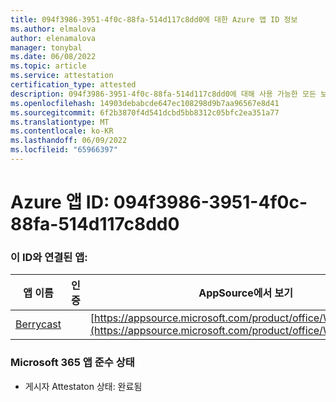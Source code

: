 ```yaml
---
title: 094f3986-3951-4f0c-88fa-514d117c8dd0에 대한 Azure 앱 ID 정보
ms.author: elmalova
author: elenamalova
manager: tonybal
ms.date: 06/08/2022
ms.topic: article
ms.service: attestation
certification_type: attested
description: 094f3986-3951-4f0c-88fa-514d117c8dd0에 대해 사용 가능한 모든 보안 및 규정 준수 정보입니다.
ms.openlocfilehash: 14903debabcde647ec108298d9b7aa96567e8d41
ms.sourcegitcommit: 6f2b3870f4d541dcbd5bb8312c05bfc2ea351a77
ms.translationtype: MT
ms.contentlocale: ko-KR
ms.lasthandoff: 06/09/2022
ms.locfileid: "65966397"
---
```

# <a name="azure-app-id-094f3986-3951-4f0c-88fa-514d117c8dd0"></a>Azure 앱 ID: 094f3986-3951-4f0c-88fa-514d117c8dd0


### <a name="apps-associated-with-this-id"></a>이 ID와 연결된 앱:
| **앱 이름** | **인증** | **AppSource에서 보기** |
|--------------|---------------|-----------------------|
| [Berrycast](../forward/WA200002798.md) |  | [https://appsource.microsoft.com/product/office/WA200002798](https://appsource.microsoft.com/product/office/WA200002798) |

### <a name="microsoft-365-app-compliance-status"></a>Microsoft 365 앱 준수 상태
- 게시자 Attestaton 상태: 완료됨
